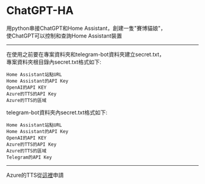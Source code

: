 # ChatGPT-HA
用python串接ChatGPT和Home Assistant，創建一隻"賽博貓娘"，  
使ChatGPT可以控制和查詢Home Assistant裝置  

---
在使用之前要在專案資料夾和telegram-bot資料夾建立secret.txt，  
專案資料夾根目錄內secret.txt格式如下:
```
Home Assistant站點URL
Home Assistant的API Key
OpenAI的API KEY
Azure的TTS的API Key
Azure的TTS的區域
```
telegram-bot資料夾內secret.txt格式如下:
```
Home Assistant站點URL
Home Assistant的API Key
OpenAI的API KEY
Azure的TTS的API Key
Azure的TTS的區域
Telegram的API Key
```
---
Azure的TTS從[這裡](https://portal.azure.com/#create/Microsoft.CognitiveServicesSpeechServices)申請
